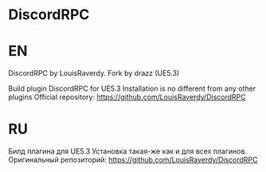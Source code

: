# DiscordRPC
# EN
DiscordRPC by LouisRaverdy. Fork by drazz (UE5.3)

Build plugin DiscordRPC for UE5.3
Installation is no different from any other plugins
Official repository: https://github.com/LouisRaverdy/DiscordRPC

# RU
Билд плагина для UE5.3
Установка такая-же как и для всех плагинов.
Оригинальный репозиторий: https://github.com/LouisRaverdy/DiscordRPC
